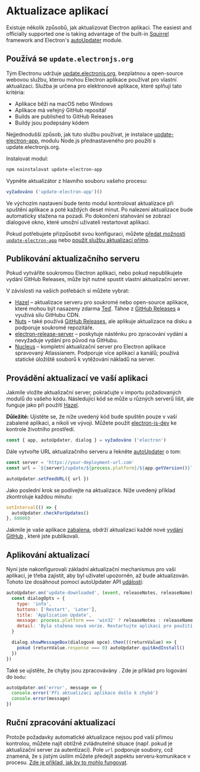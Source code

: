 # Aktualizace aplikací

Existuje několik způsobů, jak aktualizovat Electron aplikaci. The easiest and officially supported one is taking advantage of the built-in [Squirrel](https://github.com/Squirrel) framework and Electron's [autoUpdater](../api/auto-updater.md) module.

## Používá se `update.electronjs.org`

Tým Electronu udržuje [update.electronjs.org](https://github.com/electron/update.electronjs.org), bezplatnou a open-source webovou službu, kterou mohou Electron aplikace používat pro vlastní aktualizaci. Služba je určena pro elektronové aplikace, které splňují tato kritéria:

- Aplikace běží na macOS nebo Windows
- Aplikace má veřejný GitHub repositář
- Builds are published to GitHub Releases
- Buildy jsou podepsány kódem

Nejjednodušší způsob, jak tuto službu používat, je instalace [update-electron-app](https://github.com/electron/update-electron-app), modulu Node.js přednastaveného pro použití s update.electronjs.org.

Instalovat modul:

```sh
npm nainstalovat update-electron-app
```

Vypněte aktualizátor z hlavního souboru vašeho procesu:

```js
vyžadováno ('update-electron-app')()
```

Ve výchozím nastavení bude tento modul kontrolovat aktualizace při spuštění aplikace a poté každých deset minut. Po nalezení aktualizace bude automaticky stažena na pozadí. Po dokončení stahování se zobrazí dialogové okno, které umožní uživateli restartovat aplikaci.

Pokud potřebujete přizpůsobit svou konfiguraci, můžete [předat možnosti `update-electron-app`](https://github.com/electron/update-electron-app) nebo [použít službu aktualizací přímo](https://github.com/electron/update.electronjs.org).

## Publikování aktualizačního serveru

Pokud vytváříte soukromou Electron aplikaci, nebo pokud nepublikujete vydání GitHub Releases, může být nutné spustit vlastní aktualizační server.

V závislosti na vašich potřebách si můžete vybrat:

- [Hazel](https://github.com/zeit/hazel) – aktualizace serveru pro soukromé nebo open-source aplikace, které mohou být nasazeny zdarma [Teď](https://zeit.co/now). Táhne z [GitHub Releases](https://help.github.com/articles/creating-releases/) a využívá sílu GitHubu CDN.
- [Nuts](https://github.com/GitbookIO/nuts) – také používá [GitHub Releases](https://help.github.com/articles/creating-releases/), ale aplikuje aktualizace na disku a podporuje soukromé repozitáře.
- [electron-release-server](https://github.com/ArekSredzki/electron-release-server) – poskytuje nástěnku pro zpracování vydání a nevyžaduje vydání pro původ na GitHubu.
- [Nucleus](https://github.com/atlassian/nucleus) – kompletní aktualizační server pro Electron aplikace spravovaný Atlassianem. Podporuje více aplikací a kanálů; používá statické úložiště souborů k vytěžování nákladů na server.

## Provádění aktualizací ve vaší aplikaci

Jakmile vložíte aktualizační server, pokračujte v importu požadovaných modulů do vašeho kódu. Následující kód se může u různých serverů lišit, ale funguje jako při použití [Hazel](https://github.com/zeit/hazel).

**Důležité:** Ujistěte se, že níže uvedený kód bude spuštěn pouze v vaší zabalené aplikaci, a nikoli ve vývoji. Můžete použít [electron-is-dev](https://github.com/sindresorhus/electron-is-dev) ke kontrole životního prostředí.

```javascript
const { app, autoUpdater, dialog } = vyžadováno ('electron')
```

Dále vytvořte URL aktualizačního serveru a řekněte [autoUpdater](../api/auto-updater.md) o tom:

```javascript
const server = 'https://your-deployment-url.com'
const url = `${server}/update/${process.platform}/${app.getVersion()}`

autoUpdater.setFeedURL({ url })
```

Jako poslední krok se podívejte na aktualizace. Níže uvedený příklad zkontroluje každou minutu:

```javascript
setInterval(() => {
  autoUpdater.checkForUpdates()
}, 60000)
```

Jakmile je vaše aplikace [zabalena](../tutorial/application-distribution.md), obdrží aktualizaci každé nové [vydání GitHub](https://help.github.com/articles/creating-releases/) , které jste publikovali.

## Aplikování aktualizací

Nyní jste nakonfigurovali základní aktualizační mechanismus pro vaši aplikaci, je třeba zajistit, aby byl uživatel upozorněn, až bude aktualizován. Tohoto lze dosáhnout pomocí autoUpdater API [událostí](../api/auto-updater.md#events):

```javascript
autoUpdater.on('update-downloaded', (event, releaseNotes, releaseName) => {
  const dialogOpts = {
    type: 'info',
    buttons: ['Restart', 'Later'],
    title: 'Application Update',
    message: process.platform === 'win32' ? releaseNotes : releaseName,
    detail: 'Byla stažena nová verze. Restartujte aplikaci pro použití aktualizací.'
  }

  dialog.showMessageBox(dialogové opce).then(((returnValue) => {
    pokud (returnValue.response === 0) autoUpdater.quitAndInstall()
  })
})
```

Také se ujistěte, že chyby jsou zpracovávány [](../api/auto-updater.md#event-error). Zde je příklad pro logování do `bodu`:

```javascript
autoUpdater.on('error', message => {
  console.error('Při aktualizaci aplikace došlo k chybě')
  console.error(message)
})
```

## Ruční zpracování aktualizací

Protože požadavky automatické aktualizace nejsou pod vaší přímou kontrolou, můžete najít obtížně zvládnutelné situace (např. pokud je aktualizační server za autentizací). Pole `url` podporuje soubory, což znamená, že s jistým úsilím můžete předejít aspektu serveru-komunikace v procesu. [Zde je příklad, jak by to mohlo fungovat](https://github.com/electron/electron/issues/5020#issuecomment-477636990).
